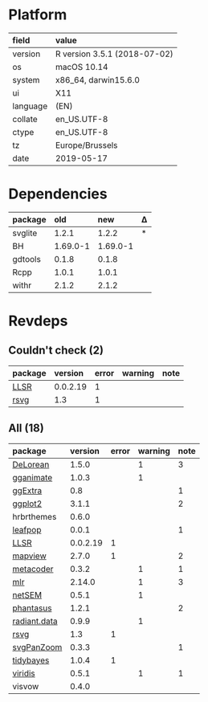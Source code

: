 # Platform

|field    |value                        |
|:--------|:----------------------------|
|version  |R version 3.5.1 (2018-07-02) |
|os       |macOS  10.14                 |
|system   |x86_64, darwin15.6.0         |
|ui       |X11                          |
|language |(EN)                         |
|collate  |en_US.UTF-8                  |
|ctype    |en_US.UTF-8                  |
|tz       |Europe/Brussels              |
|date     |2019-05-17                   |

# Dependencies

|package |old      |new      |Δ  |
|:-------|:--------|:--------|:--|
|svglite |1.2.1    |1.2.2    |*  |
|BH      |1.69.0-1 |1.69.0-1 |   |
|gdtools |0.1.8    |0.1.8    |   |
|Rcpp    |1.0.1    |1.0.1    |   |
|withr   |2.1.2    |2.1.2    |   |

# Revdeps

## Couldn't check (2)

|package                  |version  |error |warning |note |
|:------------------------|:--------|:-----|:-------|:----|
|[LLSR](problems.md#llsr) |0.0.2.19 |1     |        |     |
|[rsvg](problems.md#rsvg) |1.3      |1     |        |     |

## All (18)

|package                                 |version  |error |warning |note |
|:---------------------------------------|:--------|:-----|:-------|:----|
|[DeLorean](problems.md#delorean)        |1.5.0    |      |1       |3    |
|[gganimate](problems.md#gganimate)      |1.0.3    |      |1       |     |
|[ggExtra](problems.md#ggextra)          |0.8      |      |        |1    |
|[ggplot2](problems.md#ggplot2)          |3.1.1    |      |        |2    |
|hrbrthemes                              |0.6.0    |      |        |     |
|[leafpop](problems.md#leafpop)          |0.0.1    |      |        |1    |
|[LLSR](problems.md#llsr)                |0.0.2.19 |1     |        |     |
|[mapview](problems.md#mapview)          |2.7.0    |1     |        |2    |
|[metacoder](problems.md#metacoder)      |0.3.2    |      |1       |1    |
|[mlr](problems.md#mlr)                  |2.14.0   |      |1       |3    |
|[netSEM](problems.md#netsem)            |0.5.1    |      |1       |     |
|[phantasus](problems.md#phantasus)      |1.2.1    |      |        |2    |
|[radiant.data](problems.md#radiantdata) |0.9.9    |      |1       |     |
|[rsvg](problems.md#rsvg)                |1.3      |1     |        |     |
|[svgPanZoom](problems.md#svgpanzoom)    |0.3.3    |      |        |1    |
|[tidybayes](problems.md#tidybayes)      |1.0.4    |1     |        |     |
|[viridis](problems.md#viridis)          |0.5.1    |      |1       |1    |
|visvow                                  |0.4.0    |      |        |     |

